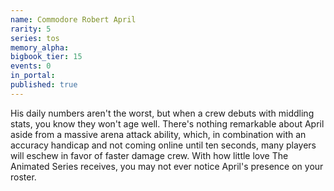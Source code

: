 ```yaml
---
name: Commodore Robert April
rarity: 5
series: tos
memory_alpha:
bigbook_tier: 15
events: 0
in_portal:
published: true
---
```


His daily numbers aren't the worst, but when a crew debuts with middling stats, you know they won't age well. There's nothing remarkable about April aside from a massive arena attack ability, which, in combination with an accuracy handicap and not coming online until ten seconds, many players will eschew in favor of faster damage crew. With how little love The Animated Series receives, you may not ever notice April's presence on your roster.
